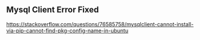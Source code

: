 ## Mysql Client Error Fixed
https://stackoverflow.com/questions/76585758/mysqlclient-cannot-install-via-pip-cannot-find-pkg-config-name-in-ubuntu